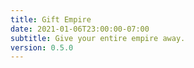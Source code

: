 ```yaml
---
title: Gift Empire
date: 2021-01-06T23:00:00-07:00
subtitle: Give your entire empire away.
version: 0.5.0
---
```

